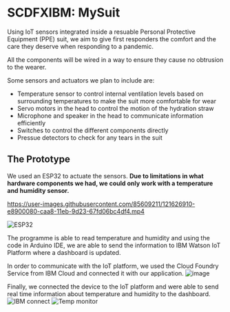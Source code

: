 # SCDFXIBM: MySuit

Using IoT sensors integrated inside a resuable Personal Protective Equipment (PPE) suit, we aim to give first responders the comfort and the care they deserve when responding to a pandemic.

All the components will be wired in a way to ensure they cause no obtrusion to the wearer.

Some sensors and actuators we plan to include are: 
- Temperature sensor to control internal ventilation levels based on surrounding temperatures to make the suit more comfortable for wear
- Servo motors in the head to control the motion of the hydration straw
- Microphone and speaker in the head to communicate information efficiently
- Switches to control the different components directly
- Pressue detectors to check for any tears in the suit

## The Prototype

We used an ESP32 to actuate the sensors. **Due to limitations in what hardware components we had, we could only work with a temperature and humidity sensor.**


https://user-images.githubusercontent.com/85609211/121626910-e8900080-caa8-11eb-9d23-67fd06bc4df4.mp4



![ESP32](https://user-images.githubusercontent.com/85609211/121624043-5e916900-caa3-11eb-9d84-510e08fbd472.png)


The programme is able to read temperature and humidity and using the code in Arduino IDE, we are able to send the information to IBM Watson IoT 
Platform where a dashboard is updated.

In order to communicate with the IoT platform, we used the Cloud Foundry Service from IBM Cloud and connected it with our application.
![image](https://user-images.githubusercontent.com/85609211/121624425-1757a800-caa4-11eb-9d02-088a273648d2.png)

Finally, we connected the device to the IoT platform and were able to send real time information about temperature and humidity to the dashboard.
![IBM connect](https://user-images.githubusercontent.com/85609211/121624630-71f10400-caa4-11eb-928a-1e3b3f752206.png)
![Temp monitor](https://user-images.githubusercontent.com/85609211/121624638-73bac780-caa4-11eb-928c-b6a2b1517c01.png)

